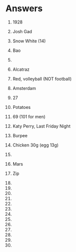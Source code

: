 
# Answers

1. 1928
2. Josh Gad
3. Snow White (14)
4. Bao
5.

6. Alcatraz
7. Red, volleyball (NOT football)
8. Amsterdam
9. 27
10. Potatoes

11. 69 (101 for men)
12. Katy Perry, Last Friday Night
13. Burpee
14. Chicken 30g (egg 13g)
15.

16. Mars
17. Zip
18.
19.
20.

21.
22.
23.
24.
25.

26.
27.
28.
29.
30.

